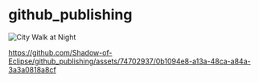 # github_publishing


<img src="https://github.com/Shadow-of-Eclipse/github_publishing/assets/74702937/82bfeb5a-789a-4e7d-854f-641f248ab730" alt="City Walk at Night" style="width: 500 px;">



https://github.com/Shadow-of-Eclipse/github_publishing/assets/74702937/0b1094e8-a13a-48ca-a84a-3a3a0818a8cf

